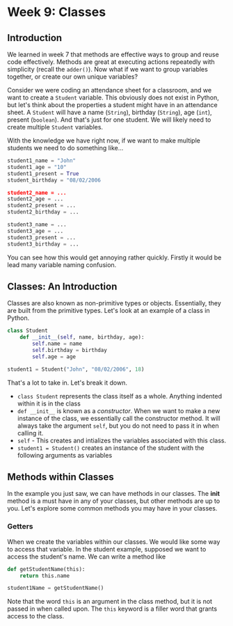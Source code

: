 # Week 9: Classes

## Introduction
We learned in week 7 that methods are effective ways to group and reuse code effectively. Methods are great at executing actions repeatedly with simplicity (recall the `adder()`). Now what if we want to group variables together, or create our own unique variables?

Consider we were coding an attendance sheet for a classroom, and we want to create a `Student` variable. This obviously does not exist in Python, but let's think about the properties a student might have in an attendance sheet. A `Student` will have a name (`String`), birthday (`String`), age (`int`), present (`boolean`). And that's just for one student. We will likely need to create multiple `Student` variables. 

With the knowledge we have right now, if we want to make multiple students we need to do something like...
```python
student1_name = "John"
student1_age = "10"
student1_present = True
student_birthday = "08/02/2006

student2_name = ...
student2_age = ...
student2_present = ...
student2_birthday = ...

student3_name = ...
student3_age = ...
student3_present = ...
student3_birthday = ...
```
You can see how this would get annoying rather quickly. Firstly it would be lead many variable naming confusion. 

## Classes: An Introduction
Classes are also known as non-primitive types or objects. Essentially, they are built from the primitive types. Let's look at an example of a class in Python.

```python
class Student
    def __init__(self, name, birthday, age):
        self.name = name
        self.birthday = birthday
        self.age = age

student1 = Student("John", "08/02/2006", 18)
```

That's a lot to take in. Let's break it down.

- `class Student` represents the class itself as a whole. Anything indented within it is in the class
- `def __init__` is known as a *constructor*. When we want to make a new instance of the class, we essentially call the constructor method. It will always take the argument `self`, but you do not need to pass it in when calling it.
- `self` - This creates and intializes the variables associated with this class. 
- `student1 = Student()` creates an instance of the student with the following arguments as variables


## Methods within Classes
In the example you just saw, we can have methods in our classes. The __init__ method is a must have in any of your classes, but other methods are up to you. Let's explore some common methods you may have in your classes.

### Getters
When we create the variables within our classes. We would like some way to access that variable. In the student example, supposed we want to access the student's name. We can write a method like
```python
def getStudentName(this):
    return this.name

student1Name = getStudentName()
```

Note that the word `this` is an argument in the class method, but it is not passed in when called upon. The `this` keyword is a filler word that grants access to the class.